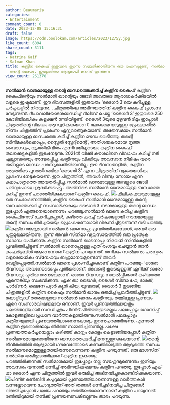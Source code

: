 ```yaml
---
author: Beaumaris
categories:
- Entertainment
comment_count: 0
date: 2023-12-08 15:16:31
draft: false
image: https://cdn.boolokam.com/articles/2023/12/5y.jpg
like_count: 6094
share_count: 3111
tags:
- Katrina Kaif
- Salman Khan
title: കത്രീന കൈഫ് ഇതുവരെ തുറന്നു സമ്മതിക്കാതിരുന്ന ഒരു രഹസ്യമുണ്ട്, സൽമാൻ ഖാനുമായുള്ള
  തന്റെ ബന്ധം, ഇപ്പോഴിതാ ആദ്യമായി മനസ് തുറക്കുന്നു
view_count: 261378
---
```


**സൽമാൻ ഖാനുമായുള്ള തന്റെ ബന്ധത്തെക്കുറിച്ച് കത്രീന കൈഫ്** കത്രീന കൈഫിന്റെയും സൽമാൻ ഖാന്റെയും ജോടി അവരുടെ ആരാധകർക്കിടയിൽ വളരെ ഇഷ്ടമാണ്. ഈ ദിവസങ്ങളിൽ ഇരുവരും ‘ടൈഗർ 3’യെ കുറിച്ചുള്ള ചർച്ചകളിൽ നിറയുന്നു. . ചിത്രത്തിലെ അഭിനയത്തിന് കത്രീന കൈഫ് പ്രശംസ നേടുന്നുണ്ട്. ദീപാവലിയോടനുബന്ധിച്ച് റിലീസ് ചെയ്ത ‘ടൈഗർ 3’ ഇതുവരെ 250 കോടിയിലധികം കളക്ഷൻ നേടിയിട്ടുണ്ട്. ടൈഗർ 3യുടെ മുഴുവൻ ടീമും ഇപ്പോൾ ചിത്രത്തിന്റെ വിജയം ആസ്വദിക്കുകയാണ്. ലോകമെമ്പാടുമുള്ള പ്രേക്ഷകരിൽ നിന്നും ചിത്രത്തിന് പ്രശംസ ഏറ്റുവാങ്ങുകയാണ്. അതേസമയം സൽമാൻ ഖാനുമായുള്ള ബന്ധത്തെ കുറിച്ച് കത്രീന മൗനം വെടിഞ്ഞു. തന്റെ സിനിമകൾക്കൊപ്പം, സ്റ്റൈൽ സ്റ്റേറ്റ്‌മെന്റ്, അതിശയകരമായ നൃത്ത വൈദഗ്ധ്യം, വ്യക്തിജീവിതം എന്നിവയിലൂടെയും കത്രീന കൈഫ് തലക്കെട്ടുകളിൽ ഇടംനേടുന്നു. 2021ൽ വിക്കി കൗശലിനെ വിവാഹം കഴിച്ച് നടി എല്ലാവരെയും അമ്പരപ്പിച്ചു. കത്രീനയും വിക്കിയും അവസാന നിമിഷം വരെ തങ്ങളുടെ ബന്ധം പരസ്യമാക്കിയിരുന്നില്ല. ഈ ദിവസങ്ങളിൽ, കത്രീന അടുത്തിടെ പുറത്തിറങ്ങിയ 'ടൈഗർ 3' എന്ന ചിത്രത്തിന് വളരെയധികം പ്രശംസ നേടുകയാണ്. ഈ ചിത്രത്തിൽ, അവൾ വീണ്ടും സോയ എന്ന കഥാപാത്രത്തെ അവതരിപ്പിച്ചു, സൽമാൻ ഖാനുമായുള്ള അവളുടെ ജോടി പതിവുപോലെ ശ്രദ്ധിക്കപ്പെട്ടു . അതിനിടെ സൽമാൻ ഖാനുമായുള്ള ബന്ധത്തെ കുറിച്ച് തുറന്ന് പറഞ്ഞിരിക്കുകയാണ് കത്രീന കൈഫ്. ![](https://cdn.boolokam.com/articles/2023/12/5y.jpg)ഫിലിംഫെയറുമായുള്ള ഒരു സംഭാഷണത്തിൽ, കത്രീന കൈഫ് സൽമാൻ ഖാനുമായുള്ള തന്റെ ബന്ധത്തെക്കുറിച്ച് സംസാരിക്കുകയും ടൈഗർ 3 നടനുമായുള്ള തന്റെ ബന്ധം ഇപ്പോൾ എങ്ങനെയാണെന്നും പറഞ്ഞു.സൽമാൻ ഖാനെ കുറിച്ച് കത്രീന കൈഫിനോട് ചോദിച്ചപ്പോൾ, കഴിഞ്ഞ കുറച്ച് വർഷങ്ങളായി നടനുമായുള്ള തന്റെ ബന്ധം തീർച്ചയായും പ്രൊഫഷണലായി വികസിച്ചിട്ടുണ്ടെന്ന് നടി പറഞ്ഞു. ![](https://cdn.boolokam.com/articles/2023/12/5u55uu5u5u5.webp)കത്രീന ആദ്യമായി സൽമാൻ ഖാനൊപ്പം പ്രവർത്തിക്കുമ്പോൾ, അവർ ഒരു പുതുമുഖമായിരുന്നു, ഇന്ന് അവർ സിനിമാ വ്യവസായത്തിൽ ഒരു പ്രത്യേക സ്ഥാനം വഹിക്കുന്നു. കത്രീന സൽമാൻ ഖാനൊപ്പം നിരവധി സിനിമകളിൽ പ്രവർത്തിച്ചിട്ടുണ്ട്.സൽമാൻ ഖാനൊപ്പമുള്ള ഏത് രംഗവും ചെയ്യാൻ താൻ കംഫർട്ടബിൾ ആണെന്നാണ് കത്രീന പറയുന്നത്. തനിക്കും സൽമാനും പരസ്പരം വളരെയധികം സ്‌നേഹവും ബഹുമാനവുമുണ്ടെന്ന് അവർ വെളിപ്പെടുത്തി.സൽമാൻ ഖാനെ പ്രശംസിച്ചുകൊണ്ട് കത്രീന പറഞ്ഞു- ‘ഓരോ ദിവസവും അവനോടൊപ്പം പുതിയതാണ്. അവന്റെ കൂടെയുള്ളത് എനിക്ക് ഓരോ ദിവസവും പുതിയ അനുഭവമാണ്. ഓരോ ദിവസവും സങ്കൽപ്പിക്കാൻ കഴിയാത്ത എന്തെങ്കിലും സംഭവിക്കുന്നു. ഏക് താ ടൈഗർ, ടൈഗർ സിന്ദാ ഹേ, ഭാരത്, പാർട്‌ണർ, മൈനേ പ്യാർ ക്യൂൻ കിയ, യുവരാജ്, ടൈഗർ 3 തുടങ്ങിയ ചിത്രങ്ങളിൽ കത്രീന കൈഫും സൽമാൻ ഖാനും ഒരുമിച്ച് പ്രവർത്തിച്ചിട്ടുണ്ട്. ![](https://cdn.boolokam.com/articles/2023/12/556.jpg)ബോളിവുഡ് താരങ്ങളായ സല്‍മാന്‍ ഖാനും കത്രീനയും തമ്മിലുള്ള പ്രണയം ഏറെ സംസാരവിഷയമായ ഒന്നാണ്. ഇവര്‍ പ്രണയത്തിലായതും പലയിങ്ങളിലായി സന്ധിച്ചതും പിന്നീട് പിരിഞ്ഞതുമെല്ലാം പലപ്പോഴും ഗോസിപ്പ് കോളങ്ങളിലെ പ്രധാന വാര്‍ത്തകളായിരുന്നു.സല്‍മാന്‍ പലപ്പോഴും കത്രീനയുമായി പ്രണയത്തിലാണെന്നകാര്യം തുറന്നുപറഞ്ഞിരുന്നു. എന്നാല്‍ കത്രീന ഇതൊരിക്കലും തീര്‍ത്ത് സമ്മതിച്ചിരുന്നില്ല. പക്ഷേ പ്രണയത്തകര്‍ച്ചയെല്ലാം കഴിഞ്ഞ് കാറ്റും കോളം കെട്ടടങ്ങിയപ്പോള്‍ കത്രീന സല്‍മാനുമായുണ്ടായിരുന്ന ബന്ധത്തെക്കുറിച്ച് മനസ്സുതുറക്കുകയാണ്. ![](https://cdn.boolokam.com/articles/2023/12/u5uu5.jpeg)തന്റെ ജീവിതത്തില്‍ ആദ്യമായി ഗൗരവത്തോടെ കണക്കിലെടുത്ത ആദ്യത്തെ ബന്ധം സല്‍മാനുമൊത്തുള്ളതായിരുന്നുവെന്നാണ് കത്രീന പറയുന്നത്. ഒരു മാഗസിന് നല്‍കിയ അഭിമുഖത്തിലാണ് കത്രീന ഇക്കാര്യം പറഞ്ഞിരിക്കുന്നത്.സല്‍മാനുമായി ഇപ്പോഴും നല്ല സൗഹൃദമുണ്ടെന്നും ഇനിയും അവസരം വന്നാല്‍ ഒന്നിച്ച് അഭിനയിക്കുമെന്നും കത്രീന പറഞ്ഞു. ഇപ്പോള്‍ ഏക് ഥാ ടൈഗര്‍ എന്ന ചിത്രത്തില്‍ ഇവര്‍ ഒരുമിച്ച് അഭിനയിച്ചുകൊണ്ടിരിക്കുകയാണ്. ![](https://cdn.boolokam.com/articles/2023/12/556uu.jpeg)പിന്നീട് രണ്‍ബീര്‍ കപൂറുമായി പ്രണയത്തിലാണെന്നുള്ള വാര്‍ത്തകള്‍ വന്നല്ലോയെന്ന ചോദ്യത്തിന് അത് തങ്ങള്‍ ഒന്നിച്ചഭിനയിച്ച ചിത്രങ്ങള്‍ വിജയിച്ചപ്പോള്‍ പലരും പറഞ്ഞുപരത്തിയതാണെന്നാണ് കത്രീന പറയുന്നത്. രണ്‍ബീറുമായി തനിക്ക് പ്രണയബന്ധമില്ലെന്നും താരം പറയുന്നു.
